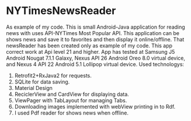# NYTimesNewsReader
As example of my code.
	This is small Android-Java application for reading news  with uses API-NYTimes Most Popular API. This application can be shows news and save it to favorites and then display it online/offline.
	That newsReader has been created only as example of my code. This app correct work at Api level 21 and higher. App has tested at Samsung J5 Android Nougat 7.1.1 Galaxy, Nexus API 26 Android Oreo 8.0 virtual device, and Nexus 4 API 22 Android 5.1 Lollipop virtual device.
Used technologys:
1. Retrofit2+RxJava2 for requests.
2. SQLite for data saving.
3. Material Design
4. ReciclerView and CardView for displaying data.
5. ViewPager with TabLayout for managing Tabs.
6. Downloading images implemented with webView printing in to Rdf.
7. I used Pdf reader for shows news when offline.
